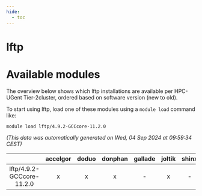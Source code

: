 ```yaml
---
hide:
  - toc
---
```


lftp
====

# Available modules


The overview below shows which lftp installations are available per HPC-UGent Tier-2cluster, ordered based on software version (new to old).

To start using lftp, load one of these modules using a `module load` command like:

```shell
module load lftp/4.9.2-GCCcore-11.2.0
```

*(This data was automatically generated on Wed, 04 Sep 2024 at 09:59:34 CEST)*  

| |accelgor|doduo|donphan|gallade|joltik|shinx|skitty|
| :---: | :---: | :---: | :---: | :---: | :---: | :---: | :---: |
|lftp/4.9.2-GCCcore-11.2.0|x|x|x|-|x|-|x|
